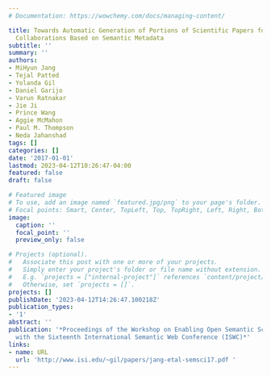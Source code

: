 ```yaml
---
# Documentation: https://wowchemy.com/docs/managing-content/

title: Towards Automatic Generation of Portions of Scientific Papers for Large Multi-Institutional
  Collaborations Based on Semantic Metadata
subtitle: ''
summary: ''
authors:
- MiHyun Jang
- Tejal Patted
- Yolanda Gil
- Daniel Garijo
- Varun Ratnakar
- Jie Ji
- Prince Wang
- Aggie McMahon
- Paul M. Thompson
- Neda Jahanshad
tags: []
categories: []
date: '2017-01-01'
lastmod: 2023-04-12T10:26:47-04:00
featured: false
draft: false

# Featured image
# To use, add an image named `featured.jpg/png` to your page's folder.
# Focal points: Smart, Center, TopLeft, Top, TopRight, Left, Right, BottomLeft, Bottom, BottomRight.
image:
  caption: ''
  focal_point: ''
  preview_only: false

# Projects (optional).
#   Associate this post with one or more of your projects.
#   Simply enter your project's folder or file name without extension.
#   E.g. `projects = ["internal-project"]` references `content/project/deep-learning/index.md`.
#   Otherwise, set `projects = []`.
projects: []
publishDate: '2023-04-12T14:26:47.100218Z'
publication_types:
- '1'
abstract: ''
publication: '*Proceedings of the Workshop on Enabling Open Semantic Science, co-located
  with the Sixteenth International Semantic Web Conference (ISWC)*'
links:
- name: URL
  url: 'http://www.isi.edu/~gil/papers/jang-etal-semsci17.pdf '
---
```

